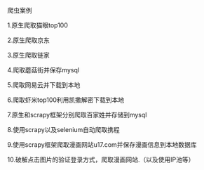 爬虫案例

1.原生爬取猫眼top100

2.原生爬取京东

3.原生爬取链家

4.爬取蘑菇街并保存mysql

5.爬取网易云并下载到本地

6.爬取虾米top100利用凯撒解密下载到本地

7.原生和scrapy框架分别爬取百家姓并存储到mysql

8.使用scrapy以及selenium自动爬取携程

9.使用scrapy框架爬取漫画网站u17.com并保存漫画信息到本地数据库

10.破解点击图片的验证登录方式，爬取漫画网站.（以及使用IP池等）